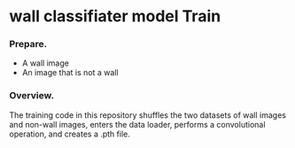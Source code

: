 # wall classifiater model Train

### Prepare.
- A wall image
- An image that is not a wall

### Overview.
The training code in this repository shuffles the two datasets of wall images and non-wall images, enters the data loader, performs a convolutional operation, and creates a .pth file.

